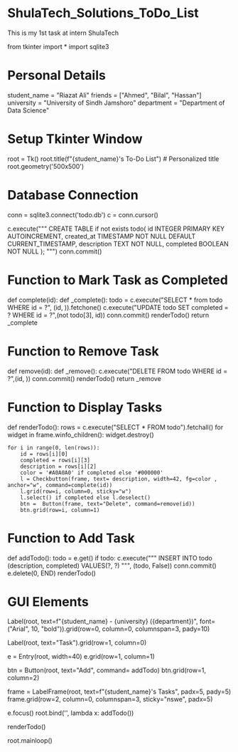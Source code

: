 # ShulaTech_Solutions_ToDo_List
This is my 1st task at intern ShulaTech


from tkinter import *
import sqlite3

# Personal Details
student_name = "Riazat Ali"
friends = ["Ahmed", "Bilal", "Hassan"]
university = "University of Sindh Jamshoro"
department = "Department of Data Science"

# Setup Tkinter Window
root = Tk()
root.title(f"{student_name}'s To-Do List")  # Personalized title
root.geometry('500x500')

# Database Connection
conn = sqlite3.connect('todo.db')
c = conn.cursor()

c.execute("""
    CREATE TABLE if not exists todo(
        id INTEGER PRIMARY KEY AUTOINCREMENT,
        created_at TIMESTAMP NOT NULL DEFAULT CURRENT_TIMESTAMP,
        description TEXT NOT NULL,
        completed BOOLEAN NOT NULL
    );
""")
conn.commit()

# Function to Mark Task as Completed
def complete(id):
    def _complete():
        todo = c.execute("SELECT * from todo WHERE id = ?", (id, )).fetchone()
        c.execute("UPDATE todo SET completed = ? WHERE id = ?",(not todo[3], id))
        conn.commit()
        renderTodo()
    return _complete

# Function to Remove Task
def remove(id):
    def _remove():
        c.execute("DELETE FROM todo WHERE id = ?",(id, ))
        conn.commit()
        renderTodo()
    return _remove

# Function to Display Tasks
def renderTodo():
    rows = c.execute("SELECT * FROM todo").fetchall()
    for widget in frame.winfo_children():
        widget.destroy()

    for i in range(0, len(rows)):
        id = rows[i][0]
        completed = rows[i][3]
        description = rows[i][2]
        color = '#A0A0A0' if completed else '#000000'
        l = Checkbutton(frame, text= description, width=42, fg=color , anchor="w", command=complete(id))
        l.grid(row=i, column=0, sticky="w")
        l.select() if completed else l.deselect()
        btn =  Button(frame, text="Delete", command=remove(id))
        btn.grid(row=i, column=1)

# Function to Add Task
def addTodo():
    todo = e.get()
    if todo:
        c.execute("""
            INSERT INTO todo (description, completed) VALUES(?, ?)
                """, (todo, False))
        conn.commit()
        e.delete(0, END)
        renderTodo()

# GUI Elements
Label(root, text=f"{student_name} - {university} ({department})", font=("Arial", 10, "bold")).grid(row=0, column=0, columnspan=3, pady=10)

Label(root, text="Task").grid(row=1, column=0)

e = Entry(root, width=40)
e.grid(row=1, column=1)

btn = Button(root, text="Add", command= addTodo)
btn.grid(row=1, column=2)

frame = LabelFrame(root, text=f"{student_name}'s Tasks", padx=5, pady=5)
frame.grid(row=2, column=0, columnspan=3, sticky="nswe", padx=5)

e.focus()
root.bind('<Return>', lambda x: addTodo())

renderTodo()

root.mainloop()
